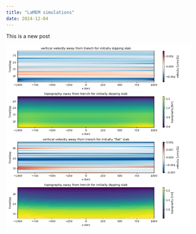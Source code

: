 ```yaml
---
title: "LaMEM simulations"
date: 2024-12-04
---
```


This is a new post

 ![Getting Started](../_images/vert_velocity_and_topo.png)
